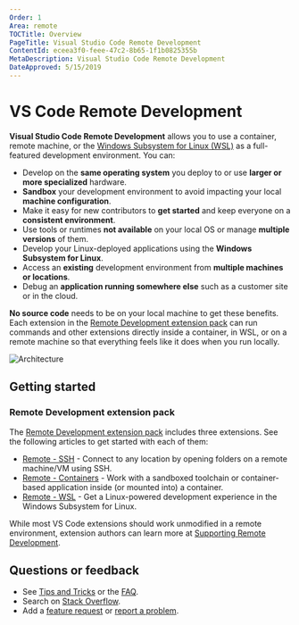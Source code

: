 ```yaml
---
Order: 1
Area: remote
TOCTitle: Overview
PageTitle: Visual Studio Code Remote Development
ContentId: eceea3f0-feee-47c2-8b65-1f1b0825355b
MetaDescription: Visual Studio Code Remote Development
DateApproved: 5/15/2019
---
```

# VS Code Remote Development

**Visual Studio Code Remote Development** allows you to use a container, remote machine, or the [Windows Subsystem for Linux (WSL)](https://docs.microsoft.com/windows/wsl) as a full-featured development environment. You can:

- Develop on the **same operating system** you deploy to or use **larger or more specialized** hardware.
- **Sandbox** your development environment to avoid impacting your local **machine configuration**.
- Make it easy for new contributors to **get started** and keep everyone on a **consistent environment**.
- Use tools or runtimes **not available** on your local OS or manage **multiple versions** of them.
- Develop your Linux-deployed applications using the **Windows Subsystem for Linux**.
- Access an **existing** development environment from **multiple machines or locations**.
- Debug an **application running somewhere else** such as a customer site or in the cloud.

**No source code** needs to be on your local machine to get these benefits. Each extension in the [Remote Development extension pack](https://aka.ms/vscode-remote/download/extension) can run commands and other extensions directly inside a container, in WSL, or on a remote machine so that everything feels like it does when you run locally.

![Architecture](images/remote-overview/architecture.png)

## Getting started

### Remote Development extension pack

The [Remote Development extension pack](https://aka.ms/vscode-remote/download/extension) includes three extensions. See the following articles to get started with each of them:

- [Remote - SSH](/docs/remote/ssh.md) - Connect to any location by opening folders on a remote machine/VM using SSH.
- [Remote - Containers](/docs/remote/containers.md) - Work with a sandboxed toolchain or container-based application inside (or mounted into) a container.
- [Remote - WSL](/docs/remote/wsl.md) - Get a Linux-powered development experience in the Windows Subsystem for Linux.

While most VS Code extensions should work unmodified in a remote environment, extension authors can learn more at [Supporting Remote Development](/api/advanced-topics/remote-extensions.md).

## Questions or feedback

- See [Tips and Tricks](/docs/remote/troubleshooting.md) or the [FAQ](/docs/remote/faq.md).
- Search on [Stack Overflow](https://stackoverflow.com/questions/tagged/vscode-remote).
- Add a [feature request](https://aka.ms/vscode-remote/feature-requests) or [report a problem](https://aka.ms/vscode-remote/issues/new).
